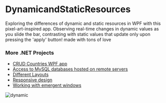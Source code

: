 # DynamicandStaticResources
Exploring the differences of dynamic and static resources in WPF with this pixel-art-inspired app. Observing real-time changes in dynamic values as you slide the bar, contrasting with static values that update only upon pressing the 'apply' button! made with tons of love

<h3>More .NET Projects</h3>
<ul>
  <li>
    <a href="https://github.com/lorenadevs/CRUDCountries">CRUD Countries WPF app</a>
  </li>
  <li>
    <a href="https://github.com/kxtxrinx/MySQLWPF">Access to MySQL databases hosted on remote servers</a>
  </li>
    <li>
    <a href="https://github.com/kxtxrinx/diffLayoutsWPF">Different Layouts</a>
  </li>
    <li>
    <a href="https://github.com/kxtxrinx/responsiveWPF">Responsive design</a>
  </li>
    <li>
    <a href="https://github.com/kxtxrinx/WhatACoolMessageBox">Working with emergent windows</a>
  </li>
</ul>

![dynamic](https://github.com/kxtxrinx/DynamicandStaticResources/assets/78937711/f2cb6d37-084c-496a-a8d3-905ab252494c)
